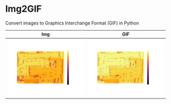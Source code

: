 # Img2GIF
Convert images to Graphics Interchange Format (GIF) in Python

| Img                                                   | GIF                                           |
| ----------------------------------------------------- | --------------------------------------------- |
| ![](/img/hour17minute00.png) | ![](./result/Tmrt.gif) |
